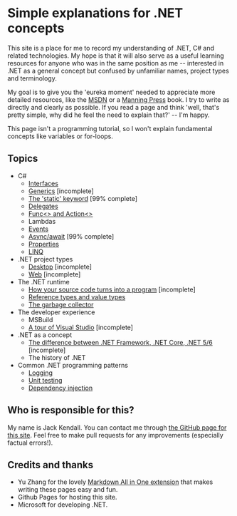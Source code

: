 # Simple explanations for .NET concepts

This site is a place for me to record my understanding of .NET, C# and related technologies. My hope is that it will also serve as a useful learning resources for anyone who was in the same position as me -- interested in .NET as a general concept but confused by unfamiliar names, project types and terminology.

My goal is to give you the 'eureka moment' needed to appreciate more detailed resources, like the [MSDN](https://docs.microsoft.com/en-us/dotnet/) or a [Manning Press](https://www.manning.com/) book. I try to write as directly and clearly as possible. If you read a page and think 'well, that's pretty simple, why did he feel the need to explain that?' -- I'm happy.

This page isn't a programming tutorial, so I won't explain fundamental concepts like variables or for-loops.

## Topics

* C#
  * [Interfaces](csharp/interfaces.md)
  * [Generics](csharp/generics.md) [incomplete]
  * [The 'static' keyword](csharp/static.md) [99% complete]
  * [Delegates](csharp/delegates.md)
  * [Func<> and Action<>](csharp/func-and-action.md)
  * Lambdas
  * [Events](csharp/events.md)
  * [Async/await](csharp/async-await.md) [99% complete]
  * [Properties](csharp/properties.md)
  * [LINQ](csharp/linq.md)
* .NET project types
  * [Desktop](project-types/desktop-project-types.md) [incomplete]
  * [Web](project-types/web-project-types.md) [incomplete]
* The .NET runtime
  * [How your source code turns into a program](dotnet-runtime/source-to-execution.md) [incomplete]
  * [Reference types and value types](dotnet-runtime/reference-types-and-value-types.md)
  * [The garbage collector](dotnet-runtime/garbage-collector.md)
* The developer experience
  * MSBuild
  * [A tour of Visual Studio](developer-experience/vs-tour.md) [incomplete]
* .NET as a concept
  * [The difference between .NET Framework, .NET Core, .NET 5/6](general-dotnet/dotnet-versions.md) [incomplete]
  * The history of .NET
* Common .NET programming patterns
  * [Logging](common-patterns/logging.md)
  * [Unit testing](common-patterns/unit-testing.md)
  * [Dependency injection](common-patterns/dependency-injection.md)

## Who is responsible for this?

My name is Jack Kendall. You can contact me through [the GitHub page for this site](https://github.com/jkendall327/dotnet-explanations). Feel free to make pull requests for any improvements (especially factual errors!).

## Credits and thanks

* Yu Zhang for the lovely [Markdown All in One extension](https://marketplace.visualstudio.com/items?itemName=yzhang.markdown-all-in-one) that makes writing these pages easy and fun.
* Github Pages for hosting this site.
* Microsoft for developing .NET.

